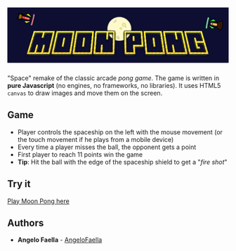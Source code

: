 # ![Moon Pong](images/Header_image.png)
"Space" remake of the classic arcade *pong game*. The game is written in **pure Javascript** (no engines, no frameworks, no libraries). It uses HTML5 `canvas` to draw images and move them on the screen.

## Game
- Player controls the spaceship on the left with the mouse movement (or the touch movement if he plays from a mobile device)
- Every time a player misses the ball, the opponent gets a point
- First player to reach 11 points win the game
- **Tip**: Hit the ball with the edge of the spaceship shield to get a "*fire shot*"

## Try it
[Play Moon Pong here](https://angelofaella.github.io/moon_pong/)

## Authors
* **Angelo Faella** - [AngeloFaella](https://github.com/AngeloFaella)
